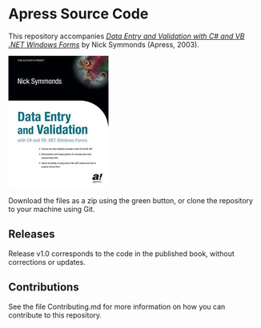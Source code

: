 # Apress Source Code

This repository accompanies [*Data Entry and Validation with C# and VB .NET Windows Forms*](http://www.apress.com/9781590591086) by Nick Symmonds (Apress, 2003).

![Cover image](9781590591086.jpg)

Download the files as a zip using the green button, or clone the repository to your machine using Git.

## Releases

Release v1.0 corresponds to the code in the published book, without corrections or updates.

## Contributions

See the file Contributing.md for more information on how you can contribute to this repository.
